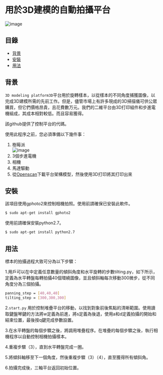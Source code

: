 # 用於3D建模的自動拍攝平台
![image](https://github.com/s107321509/Automatic-shooting-platform-for-3D-modeling/blob/master/img/%E4%BA%8C%E8%BB%B8%E5%B9%B3%E5%8F%B0.png)
## 目錄

- [背景](#背景)
- [安裝](#安裝)
- [用法](#用法)


## 背景

`3D modeling platform3D`平台用於旋轉樣本，以從樣本的不同角度捕獲圖像，以完成3D建模所需的先前工作。但是，儘管市場上有許多現成的3D掃描儀可供公眾購買，但它們價格昂貴，且花費數万元。我們的二維平台由3D打印組件和步進電機組成，其成本相對較低。而且容易獲得。

該github提供了控制平台的代碼。


使用此程序之前，您必須準備以下幾件事：

1. 樹莓派  
![image](https://github.com/s107321509/Automatic-shooting-platform-for-3D-modeling/blob/master/img/rpi.png)
2. 3個步進電機  
3. 相機  
4. 馬達驅動  
5. 從[Openscan](https://www.thingiverse.com/thing:3050437)下載平台架構模型，然後使用3D打印將其打印出來  

## 安裝

該項目使用gphoto2來控制相機拍照。使用前請確保已安裝此軟件。

```sh
$ sudo apt-get install gphoto2
```
使用前請確保安裝python2.7。

```sh
$ sudo apt-get install python2.7
```

##  用法

標本的拍攝過程大致可分為以下步驟：

1.用戶可以在中定義任意數量的傾斜角度和水平旋轉的步數tilting.py，如下所示，定義為水平轉盤每轉拍攝40個環繞圖像，並且傾斜軸每次移動300微步，從不同角度分為三個拍攝。

```sh
panning_step = [40,40,40]
tilting_step = [300,300,300]
```
2.`start.py` 用於控制堆疊平台的移動，以找到對象前後焦點的清晰範圍。使用讀取鍵盤琴鍵的方法將w定義為前進，將s定義為後退，使用a和d定義拍攝的開始和結束位置，最後按q鍵完成參數設置。

3.在水平轉盤的每個步驟之後，將調用堆疊程序。在堆疊的每個步驟之後，執行相機程序以自動控制相機拍攝樣本。

4.重複步驟（3），直到水平轉盤完成一圈。

5.將傾斜軸移至下一個角度，然後重複步驟（3）（4），直至獲得所有傾斜角。

6.拍攝完成後，三軸平台返回初始位置。
